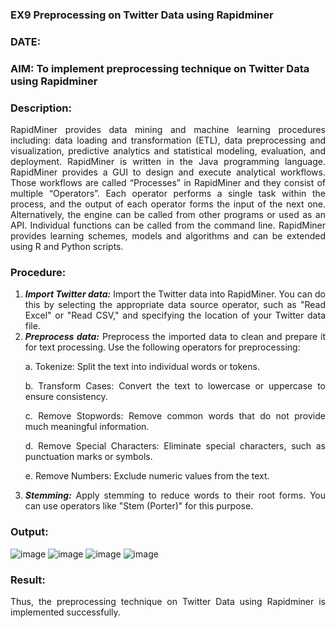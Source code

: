 ### EX9 Preprocessing on Twitter Data using Rapidminer
### DATE: 
### AIM: To implement preprocessing technique on Twitter Data using Rapidminer
### Description: 
<div align = "justify">
RapidMiner provides data mining and machine learning procedures including: data loading and transformation (ETL), data preprocessing and visualization, 
predictive analytics and statistical modeling, evaluation, and deployment. RapidMiner is written in the Java programming language. 
RapidMiner provides a GUI to design and execute analytical workflows. Those workflows are called “Processes” in RapidMiner and they consist of multiple “Operators”. 
Each operator performs a single task within the process, and the output of each operator forms the input of the next one. Alternatively, the engine can be called from 
other programs or used as an API. Individual functions can be called from the command line. 
RapidMiner provides learning schemes, models and algorithms and can be extended using R and Python scripts.

### Procedure:
1) ***Import Twitter data:*** Import the Twitter data into RapidMiner. You can do this by selecting the appropriate
data source operator, such as "Read Excel" or "Read CSV," and specifying the location of your Twitter data
file.
2) ***Preprocess data:*** Preprocess the imported data to clean and prepare it for text processing. Use the following
operators for preprocessing:
    <p>a. Tokenize: Split the text into individual words or tokens.
    <p>b. Transform Cases: Convert the text to lowercase or uppercase to ensure consistency.
    <p>c. Remove Stopwords: Remove common words that do not provide much meaningful information.
    <p>d. Remove Special Characters: Eliminate special characters, such as punctuation marks or symbols.
    <p>e. Remove Numbers: Exclude numeric values from the text.
3) ***Stemming:*** Apply stemming to reduce words to their root forms. You can use operators like "Stem (Porter)"
for this purpose.


### Output:
![image](https://github.com/SdMdZahi7/WDM_EXP9/assets/94187572/495c4a2c-cbae-4c02-ba61-8a18eaa48e22)
![image](https://github.com/SdMdZahi7/WDM_EXP9/assets/94187572/2ba58244-41de-428a-8c17-68631a3c7a9a)
![image](https://github.com/SdMdZahi7/WDM_EXP9/assets/94187572/bc099706-29b4-4e52-a9a3-a56a8e78e1b1)
![image](https://github.com/SdMdZahi7/WDM_EXP9/assets/94187572/542b0455-0c1e-4fd7-8dbc-6181f7485acc)


### Result:
Thus, the preprocessing technique on Twitter Data using Rapidminer is implemented successfully.


